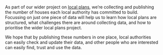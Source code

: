 As part of our wider project on [local plans](/project/local-plans/), we’re collecting and publishing the number of houses each local authority has committed to build. Focussing on just one piece of data will help us to learn how local plans are structured, what challenges there are around collecting data, and how to prioritise the wider local plans project.

We hope that by publishing these numbers in one place, local authorities can easily check and update their data, and other people who are interested can easily find, trust and use the data.
